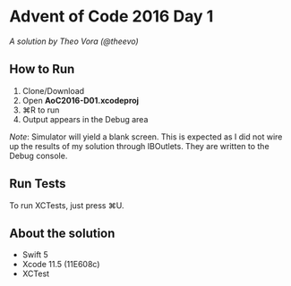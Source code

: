 # Advent of Code 2016 Day 1

*A solution by Theo Vora (@theevo)*


## How to Run

1. Clone/Download
2. Open **AoC2016-D01.xcodeproj**
3. ⌘R to run
4. Output appears in the Debug area

*Note*: Simulator will yield a blank screen. This is expected as I did not wire up the results of my solution through IBOutlets. They are written to the Debug console.

## Run Tests

To run XCTests, just press ⌘U.

## About the solution

* Swift 5
* Xcode 11.5 (11E608c)
* XCTest